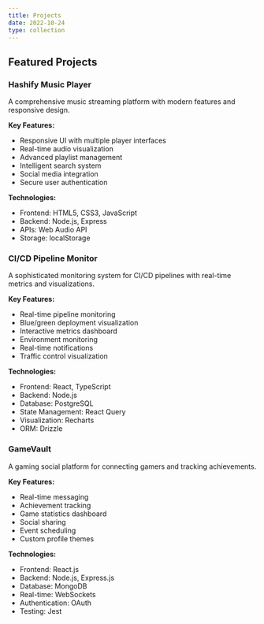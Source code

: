 ```yaml
---
title: Projects
date: 2022-10-24
type: collection
---
```


## Featured Projects

### Hashify Music Player
A comprehensive music streaming platform with modern features and responsive design.

**Key Features:**
- Responsive UI with multiple player interfaces
- Real-time audio visualization
- Advanced playlist management
- Intelligent search system
- Social media integration
- Secure user authentication

**Technologies:**
- Frontend: HTML5, CSS3, JavaScript
- Backend: Node.js, Express
- APIs: Web Audio API
- Storage: localStorage

### CI/CD Pipeline Monitor
A sophisticated monitoring system for CI/CD pipelines with real-time metrics and visualizations.

**Key Features:**
- Real-time pipeline monitoring
- Blue/green deployment visualization
- Interactive metrics dashboard
- Environment monitoring
- Real-time notifications
- Traffic control visualization

**Technologies:**
- Frontend: React, TypeScript
- Backend: Node.js
- Database: PostgreSQL
- State Management: React Query
- Visualization: Recharts
- ORM: Drizzle

### GameVault
A gaming social platform for connecting gamers and tracking achievements.

**Key Features:**
- Real-time messaging
- Achievement tracking
- Game statistics dashboard
- Social sharing
- Event scheduling
- Custom profile themes

**Technologies:**
- Frontend: React.js
- Backend: Node.js, Express.js
- Database: MongoDB
- Real-time: WebSockets
- Authentication: OAuth
- Testing: Jest
